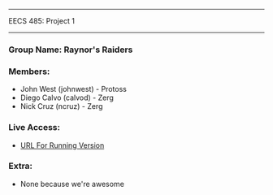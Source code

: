 ------

EECS 485: Project 1

------

### Group Name: Raynor's Raiders

### Members:
  - John West (johnwest) - Protoss
  - Diego Calvo (calvod) - Zerg
  - Nick Cruz (ncruz) - Zerg

### Live Access:
  - [URL For Running Version](https://www.fanfiction.net/s/11219219/1/StarCraft-Legacy)

### Extra:
  - None because we're awesome
